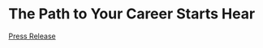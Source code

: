 # The Path to Your Career Starts Hear
[Press Release](https://docs.google.com/document/d/1351vECF6NC5Ujf5wGCfkuBBj2Zc_95RoRFZb5PQzqXQ/edit?usp=sharing)


